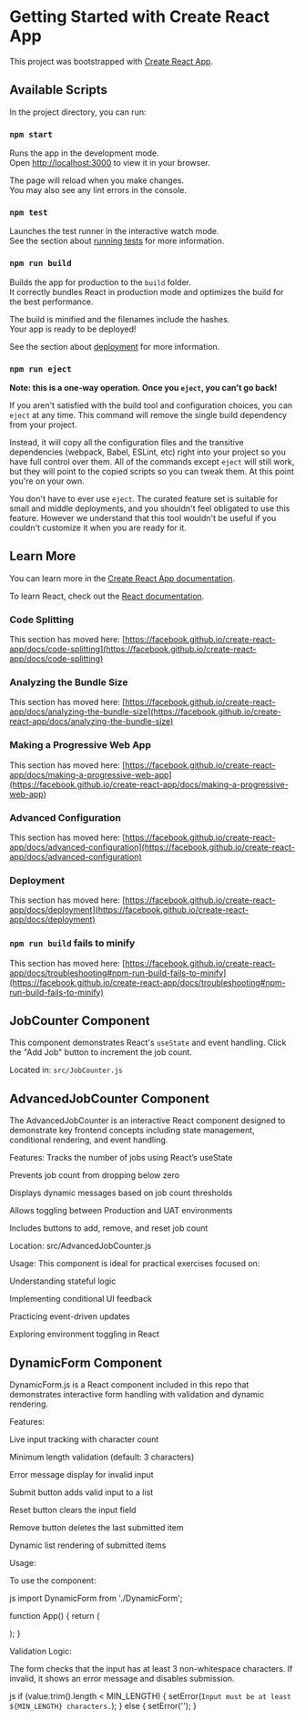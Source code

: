 # Getting Started with Create React App

This project was bootstrapped with [Create React App](https://github.com/facebook/create-react-app).

## Available Scripts

In the project directory, you can run:

### `npm start`

Runs the app in the development mode.\
Open [http://localhost:3000](http://localhost:3000) to view it in your browser.

The page will reload when you make changes.\
You may also see any lint errors in the console.

### `npm test`

Launches the test runner in the interactive watch mode.\
See the section about [running tests](https://facebook.github.io/create-react-app/docs/running-tests) for more information.

### `npm run build`

Builds the app for production to the `build` folder.\
It correctly bundles React in production mode and optimizes the build for the best performance.

The build is minified and the filenames include the hashes.\
Your app is ready to be deployed!

See the section about [deployment](https://facebook.github.io/create-react-app/docs/deployment) for more information.

### `npm run eject`

**Note: this is a one-way operation. Once you `eject`, you can't go back!**

If you aren't satisfied with the build tool and configuration choices, you can `eject` at any time. This command will remove the single build dependency from your project.

Instead, it will copy all the configuration files and the transitive dependencies (webpack, Babel, ESLint, etc) right into your project so you have full control over them. All of the commands except `eject` will still work, but they will point to the copied scripts so you can tweak them. At this point you're on your own.

You don't have to ever use `eject`. The curated feature set is suitable for small and middle deployments, and you shouldn't feel obligated to use this feature. However we understand that this tool wouldn't be useful if you couldn't customize it when you are ready for it.

## Learn More

You can learn more in the [Create React App documentation](https://facebook.github.io/create-react-app/docs/getting-started).

To learn React, check out the [React documentation](https://reactjs.org/).

### Code Splitting

This section has moved here: [https://facebook.github.io/create-react-app/docs/code-splitting](https://facebook.github.io/create-react-app/docs/code-splitting)

### Analyzing the Bundle Size

This section has moved here: [https://facebook.github.io/create-react-app/docs/analyzing-the-bundle-size](https://facebook.github.io/create-react-app/docs/analyzing-the-bundle-size)

### Making a Progressive Web App

This section has moved here: [https://facebook.github.io/create-react-app/docs/making-a-progressive-web-app](https://facebook.github.io/create-react-app/docs/making-a-progressive-web-app)

### Advanced Configuration

This section has moved here: [https://facebook.github.io/create-react-app/docs/advanced-configuration](https://facebook.github.io/create-react-app/docs/advanced-configuration)

### Deployment

This section has moved here: [https://facebook.github.io/create-react-app/docs/deployment](https://facebook.github.io/create-react-app/docs/deployment)

### `npm run build` fails to minify

This section has moved here: [https://facebook.github.io/create-react-app/docs/troubleshooting#npm-run-build-fails-to-minify](https://facebook.github.io/create-react-app/docs/troubleshooting#npm-run-build-fails-to-minify)


## JobCounter Component

This component demonstrates React's `useState` and event handling. Click the "Add Job" button to increment the job count.

Located in: `src/JobCounter.js`
## AdvancedJobCounter Component
The AdvancedJobCounter is an interactive React component designed to demonstrate key frontend concepts including state management, conditional rendering, and event handling.

 Features:
Tracks the number of jobs using React’s useState

Prevents job count from dropping below zero

Displays dynamic messages based on job count thresholds

Allows toggling between Production and UAT environments

Includes buttons to add, remove, and reset job count

Location:
src/AdvancedJobCounter.js

Usage:
This component is ideal for practical exercises focused on:

Understanding stateful logic

Implementing conditional UI feedback

Practicing event-driven updates

Exploring environment toggling in React



## DynamicForm Component


DynamicForm.js is a React component included in this repo that demonstrates interactive form handling with validation and dynamic rendering.


 Features:


Live input tracking with character count

Minimum length validation (default: 3 characters)

Error message display for invalid input

Submit button adds valid input to a list

Reset button clears the input field

Remove button deletes the last submitted item

Dynamic list rendering of submitted items


Usage:



To use the component:

js
import DynamicForm from './DynamicForm';

function App() {
  return (
    <div>
      <DynamicForm />
    </div>
  );
}

 
 Validation Logic:


The form checks that the input has at least 3 non-whitespace characters. If invalid, it shows an error message and disables submission.

js
if (value.trim().length < MIN_LENGTH) {
  setError(`Input must be at least ${MIN_LENGTH} characters.`);
} else {
  setError('');
}


